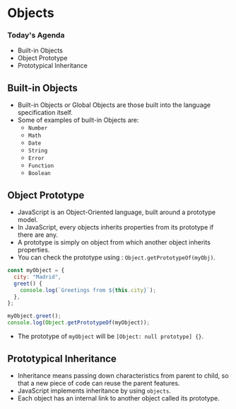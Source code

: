 # Objects

### Today's Agenda
- Built-in Objects
- Object Prototype
- Prototypical Inheritance


## Built-in Objects
- Built-in Objects or Global Objects are those built into the language specification itself.
- Some of examples of built-in Objects are:
    - `Number`
    - `Math`
    - `Date`
    - `String`
    - `Error`
    - `Function`
    - `Boolean`

## Object Prototype
- JavaScript is an Object-Oriented language, built around a prototype model.
- In JavaScript, every objects inherits properties from its prototype if there are any.
- A prototype is simply on object from which another object inherits properties.
- You can check the prototype using : `Object.getPrototypeOf(myObj)`.

```javascript
const myObject = {
  city: "Madrid",
  greet() {
    console.log(`Greetings from ${this.city}`);
  },
};

myObject.greet();
console.log(Object.getPrototypeOf(myObject));
```
- The prototype of `myObject` will be `[Object: null prototype] {}`.

## Prototypical Inheritance
- Inheritance means passing down characteristics from parent to child, so that a new piece of code can reuse the parent features.
- JavaScript implements inheritance by using `objects`.
- Each object has an internal link to another object called its prototype.
